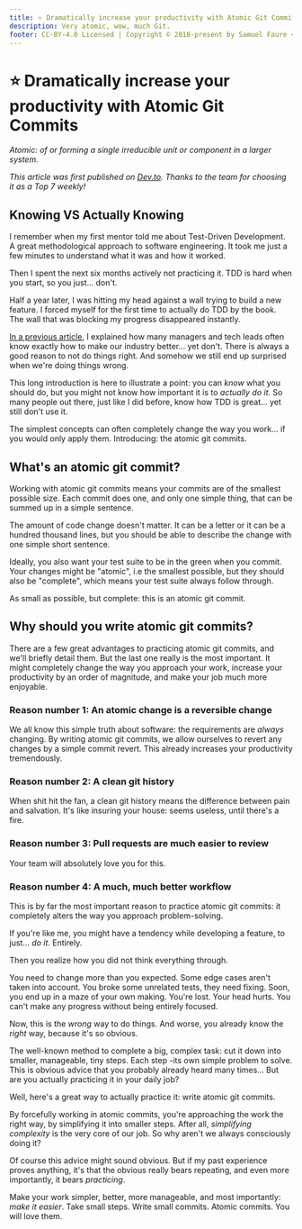 ```yaml
---
title: ⭐ Dramatically increase your productivity with Atomic Git Commits
description: Very atomic, wow, much Git.
footer: CC-BY-4.0 Licensed | Copyright © 2018-present by Samuel Faure <3
---
```


# ⭐ Dramatically increase your productivity with Atomic Git Commits

*Atomic: of or forming a single irreducible unit or component in a larger system.*

_This article was first published on [Dev.to](https://dev.to/samuelfaure/how-atomic-git-commits-dramatically-increased-my-productivity-and-will-increase-yours-too-4a84). Thanks to the team for choosing it as a Top 7 weekly!_

## Knowing VS Actually Knowing

I remember when my first mentor told me about Test-Driven Development. A great methodological approach to software engineering. It took me just a few minutes to understand what it was and how it worked.

Then I spent the next six months actively not practicing it. TDD is hard when you start, so you just... don't.

Half a year later, I was hitting my head against a wall trying to build a new feature. I forced myself for the first time to actually do TDD by the book. The wall that was blocking my progress disappeared instantly.

[In a previous article](https://suchdevblog.com/opinions/WhyOurWorkCultureSucks.html), I explained how many managers and tech leads often know exactly how to make our industry better... yet don't. There is always a good reason to not do things right. And somehow we still end up surprised when we're doing things wrong.

This long introduction is here to illustrate a point: you can *know* what you should do, but you might not know how important it is to *actually do it*. So many people out there, just like I did before, know how TDD is great... yet still don't use it.

The simplest concepts can often completely change the way you work... if you would only apply them. Introducing: the atomic git commits.

## What's an atomic git commit?

Working with atomic git commits means your commits are of the smallest possible size. Each commit does one, and only one simple thing, that can be summed up in a simple sentence.

The amount of code change doesn't matter. It can be a letter or it can be a hundred thousand lines, but you should be able to describe the change with one simple short sentence.

Ideally, you also want your test suite to be in the green when you commit. Your changes might be "atomic", i.e the smallest possible, but they should also be "complete", which means your test suite always follow through.

As small as possible, but complete: this is an atomic git commit.

## Why should you write atomic git commits?

There are a few great advantages to practicing atomic git commits, and we'll briefly detail them. But the last one really is the most important. It might completely change the way you approach your work, increase your productivity by an order of magnitude, and make your job much more enjoyable.

### Reason number 1: An atomic change is a reversible change

We all know this simple truth about software: the requirements are *always* changing. By writing atomic git commits, we allow ourselves to revert any changes by a simple commit revert. This already increases your productivity tremendously.

### Reason number 2: A clean git history

When shit hit the fan, a clean git history means the difference between pain and salvation. It's like insuring your house: seems useless, until there's a fire.

### Reason number 3: Pull requests are much easier to review

Your team will absolutely love you for this.

### Reason number 4: A much, much better workflow

This is by far the most important reason to practice atomic git commits: it completely alters the way you approach problem-solving.

If you're like me, you might have a tendency while developing a feature, to just... *do it*. Entirely.

Then you realize how you did not think everything through.

You need to change more than you expected. Some edge cases aren't taken into account. You broke some unrelated tests, they need fixing. Soon, you end up in a maze of your own making. You're lost. Your head hurts. You can't make any progress without being entirely focused.

Now, this is the *wrong* way to do things. And worse, you already know the *right* way, because it's so obvious.

The well-known method to complete a big, complex task: cut it down into smaller, manageable, tiny steps. Each step -its own simple problem to solve. This is obvious advice that you probably already heard many times... But are you actually practicing it in your daily job?

Well, here's a great way to actually practice it: write atomic git commits.

By forcefully working in atomic commits, you're approaching the work the right way, by simplifying it into smaller steps. After all, *simplifying complexity* is the very core of our job. So why aren't we always consciously doing it?

Of course this advice might sound obvious. But if my past experience proves anything, it's that the obvious really bears repeating, and even more importantly, it bears *practicing*.

Make your work simpler, better, more manageable, and most importantly: *make it easier*. Take small steps. Write small commits. Atomic commits. You will love them.

